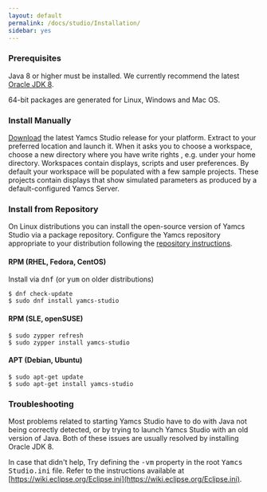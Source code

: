 ```yaml
---
layout: default
permalink: /docs/studio/Installation/
sidebar: yes
---
```


### Prerequisites
Java 8 or higher must be installed. We currently recommend the latest [Oracle JDK 8](http://www.oracle.com/technetwork/java/javase/downloads/jdk8-downloads-2133151.html).

64-bit packages are generated for Linux, Windows and Mac OS.

### Install Manually
[Download](https://github.com/yamcs/yamcs-studio/releases) the latest Yamcs Studio release for your platform. Extract to your preferred location and launch it. When it asks you to choose a workspace, choose a new directory where you have write rights , e.g. under your home directory. Workspaces contain displays, scripts and user preferences. By default your workspace will be populated with a few sample projects. These projects contain displays that show simulated parameters as produced by a default-configured Yamcs Server.

### Install from Repository

On Linux distributions you can install the open-source version of Yamcs Studio via a package repository. Configure the Yamcs repository appropriate to your distribution following the [repository instructions](/downloads/Yum_Repository/).

#### RPM (RHEL, Fedora, CentOS)

Install via <tt>dnf</tt> (or <tt>yum</tt> on older distributions)

    $ dnf check-update
    $ sudo dnf install yamcs-studio

#### RPM (SLE, openSUSE)

    $ sudo zypper refresh
    $ sudo zypper install yamcs-studio

#### APT (Debian, Ubuntu)

    $ sudo apt-get update
    $ sudo apt-get install yamcs-studio


### Troubleshooting
Most problems related to starting Yamcs Studio have to do with Java not being correctly detected, or by trying to launch Yamcs Studio with an old version of Java. Both of these issues are usually resolved by installing Oracle&nbsp;JDK&nbsp;8.

In case that didn't help, Try defining the <tt>-vm</tt> property in the root <tt>Yamcs Studio.ini</tt> file. Refer to the instructions available at [https://wiki.eclipse.org/Eclipse.ini](https://wiki.eclipse.org/Eclipse.ini).
